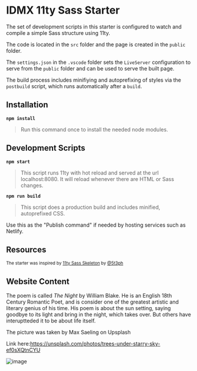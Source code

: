 # IDMX 11ty Sass Starter

The set of development scripts in this starter is configured to watch and compile a simple Sass structure using 11ty.

The code is located in the `src` folder and the page is created in the `public` folder.

The `settings.json` in the `.vscode` folder sets the `LiveServer` configuration to serve from the `public` folder and can be used to serve the built page.

The build process includes minifiying and autoprefixing of styles via the `postbuild` script, which runs automatically after a `build`.

## Installation

**`npm install`**

>Run this command once to install the needed node modules.

## Development Scripts

**`npm start`**

> This script runs 11ty with hot reload and served at the url localhost:8080. It will reload whenever there are HTML or Sass changes.

**`npm run build`**

> This script does a production build and includes minified, autoprefixed CSS.

Use this as the "Publish command" if needed by hosting services such as Netlify.

## Resources

<small>The starter was inspired by [11ty Sass Skeleton](https://github.com/5t3ph/11ty-sass-skeleton) by [@5t3ph](https://twitter.com/5t3ph)</small>

## Website Content
The poem is called _The Night_ by William Blake. He is an English 18th Century Romantic Poet, and is consider one of the greatest artistic and literary genius of his time. His poem is about the sun setting, saying goodbye to its light and bring in the night, which takes over. But others have interuptteded it to be about life itself.

The picture was taken by Max Saeling on Upsplash 

Link here:https://unsplash.com/photos/trees-under-starry-sky-ef0sXQtnCYU

![image](https://github.com/RVCC-IDMX/poem-props-ahdevries21/assets/145778459/cb12dbc9-8a21-444f-b1d5-3292076a82cd)
